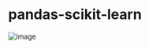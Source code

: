 # pandas-scikit-learn  
![image](https://github.com/user-attachments/assets/ae5629f4-8320-4e8a-b231-5d1649916fe3)
